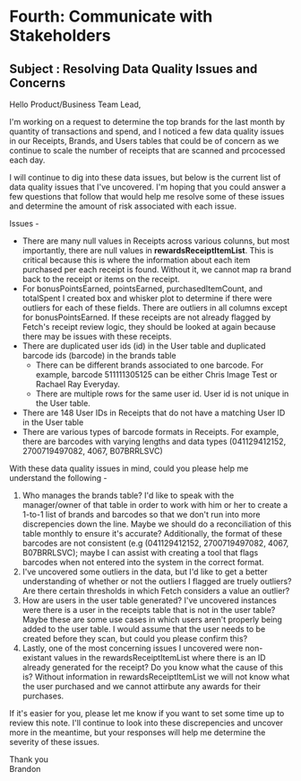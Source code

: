 # Fourth: Communicate with Stakeholders

## Subject : Resolving Data Quality Issues and Concerns

Hello Product/Business Team Lead,

I'm working on a request to determine the top brands for the last month by quantity of transactions and spend, and I noticed a few data quality issues in our Receipts, Brands, and Users tables that could be of concern as we continue to scale the number of receipts that are scanned and prcocessed each day. 

I will continue to dig into these data issues, but below is the current list of data quality issues that I've uncovered. I'm hoping that you could answer a few questions that follow that would help me resolve some of these issues and determine the amount of risk associated with each issue. 

Issues - 
* There are many null values in Receipts across various colunns, but most importantly, there are null values in __rewardsReceiptItemList__. This is critical because this is where the information about each item purchased per each receipt is found. Without it, we cannot map ra brand back to the receipt or items on the receipt.
* For bonusPointsEarned, pointsEarned, purchasedItemCount, and totalSpent I created box and whisker plot to determine if there were outliers for each of these fields. There are outliers in all columns except for bonusPointsEarned. If these receipts are not already flagged by Fetch's receipt review logic, they should be looked at again because there may be issues with these receipts.
* There are duplicated user ids (id) in the User table and duplicated barcode ids (barcode) in the brands table
    * There can be different brands associated to one barcode. For example, barcode 511111305125 can be either Chris Image Test	or Rachael Ray Everyday. 
    * There are multiple rows for the same user id. User id is not unique in the User table.
* There are 148 User IDs in Receipts that do not have a matching User ID in the User table
* There are various types of barcode formats in Receipts. For example, there are barcodes with varying lengths and data types (041129412152, 2700719497082, 4067, B07BRRLSVC)

With these data quality issues in mind, could you please help me understand the following - 
1. Who manages the brands table? I'd like to speak with the manager/owner of that table in order to work with him or her to create a 1-to-1 list of brands and barcodes so that we don't run into more discrepencies down the line. Maybe we should do a reconciliation of this table monthly to ensure it's accurate? Additionally, the format of these barcodes are not consistent (e.g (041129412152, 2700719497082, 4067, B07BRRLSVC); maybe I can assist with creating a tool that flags barcodes when not entered into the system in the correct format. 
2. I've uncovered some outliers in the data, but I'd like to get a better understanding of whether or not the outliers I flagged are truely outliers? Are there certain thresholds in which Fetch considers a value an outlier? 
3. How are users in the user table generated? I've uncovered instances were there is a user in the receipts table that is not in the user table? Maybe these are some use cases in which users aren't properly being added to the user table. I would assume that the user needs to be created before they scan, but could you please confirm this?
4. Lastly, one of the most concerning issues I uncovered were non-existant values in the rewardsReceiptItemList where there is an ID already generated for the receipt? Do you know what the cause of this is? Without information in rewardsReceiptItemList we will not know what the user purchased and we cannot attirbute any awards for their purchases. 

If it's easier for you, please let me know if you want to set some time up to review this note. I'll continue to look into these discrepencies and uncover more in the meantime, but your responses will help me determine the severity of these issues. 

Thank you<br/>
Brandon
